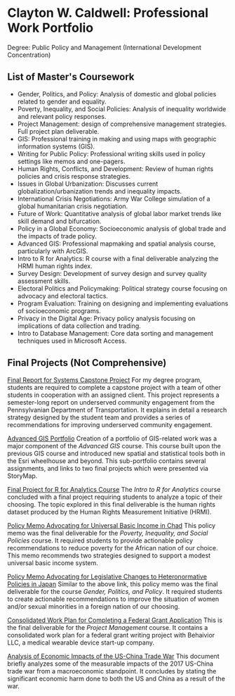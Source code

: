 # Clayton W. Caldwell: Professional Work Portfolio 
Degree: Public Policy and Management (International Development Concentration)

## List of Master's Coursework
-	Gender, Politics, and Policy: Analysis of domestic and global policies related to gender and equality.                               
-	Poverty, Inequality, and Social Policies: Analysis of inequality worldwide and relevant policy responses.
-	Project Management: design of comprehensive management strategies. Full project plan deliverable. 
-	GIS: Professional training in making and using maps with geographic information systems (GIS). 
-	Writing for Public Policy: Professional writing skills used in policy settings like memos and one-pagers.
-	Human Rights, Conflicts, and Development: Review of human rights policies and crisis response strategies.                               
-	Issues in Global Urbanization: Discusses current globalization/urbanization trends and inequality impacts.
-	International Crisis Negotiations: Army War College simulation of a global humanitarian crisis negotiation.
-	Future of Work: Quantitative analysis of global labor market trends like skill demand and bifurcation. 
-	Policy in a Global Economy: Socioeconomic analysis of global trade and the impacts of trade policy. 
-	Advanced GIS: Professional mapmaking and spatial analysis course, particularly with ArcGIS.
-	Intro to R for Analytics: R course with a final deliverable analyzing the HRMI human rights index.
-	Survey Design: Development of survey design and survey quality assessment skills.
-	Electoral Politics and Policymaking: Political strategy course focusing on advocacy and electoral tactics.
-	Program Evaluation: Training on designing and implementing evaluations of socioeconomic programs.
-	Privacy in the Digital Age: Privacy policy analysis focusing on implications of data collection and trading.
-	Intro to Database Management: Core data sorting and management techniques used in Microsoft Access.

## Final Projects (Not Comprehensive)

[Final Report for Systems Capstone Project](Final_Report_Reaching_Underserved_Communities_&_Populations_in_Pennsylvania.pdf)
For my degree program, students are required to complete a capstone project with a team of other students in cooperation with an assigned client. This project represents a semester-long report on underserved community engagement from the Pennsylvanian Department of Transportation. It explains in detail a research strategy designed by the student team and provides a series of recommendations for improving underserved community engagement. 

[Advanced GIS Portfolio](https://serganttinkers.github.io/AdvancedGIS/)
Creation of a portfolio of GIS-related work was a major component of the _Advanced GIS_ course. This course built upon the previous GIS course and introduced new spatial and statistical tools both in the Esri wheelhouse and beyond. This sub-portfolio contains several assignments, and links to two final projects which were presented via StoryMap.

[Final Project for R for Analytics Course](FinalProject_cwcaldwe.html)
The _Intro to R for Analytics_ course concluded with a final project requiring students to analyze a topic of their choosing. The topic explored in this final deliverable is the human rights dataset produced by the Human Rights Measurement Initiative (HRMI). 

[Policy Memo Advocating for Universal Basic Income in Chad](Addressing_Chads_Resource_Curse_with_Universal_Basic_Income.docx)
This policy memo was the final deliverable for the _Poverty, Inequality, and Social Policies_ course. It required students to provide actionable policy recommendations to reduce poverty for the African nation of our choice. This memo recommends two strategies designed to support a modest universal basic income system.

[Policy Memo Advocating for Legislative Changes to Heteronormative Policies in Japan](Mitigating_Policy_Runoff_Effects_in_Japans_Gender_Normative_Policies.docx)
Similar to the above link, this policy memo was the final deliverable for the course _Gender, Politics, and Policy_. It required students to create actionable recommendations to improve the situation of women and/or sexual minorities in a foreign nation of our choosing. 

[Consolidated Work Plan for Completing a Federal Grant Application](Consolidated_Plan_Word.docx)
This is the final deliverable for the _Project Management_ course. It contains a consolidated work plan for a federal grant writing project with Behaivior LLC, a medical wearable device start-up company.

[Analysis of Economic Impacts of the US-China Trade War](Trade_War_Analysis.docx)
This document briefly analyzes some of the measurable impacts of the 2017 US-China trade war from a macroeconomic standpoint. It concludes by stating the significant economic harm done to both the US and China as a result of the war. 
